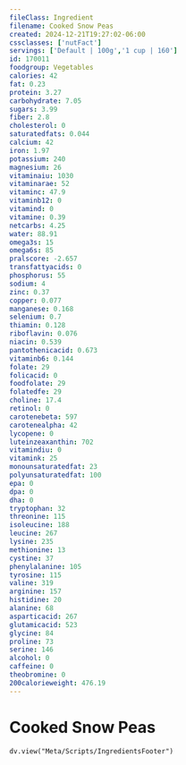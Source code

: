 ```yaml
---
fileClass: Ingredient
filename: Cooked Snow Peas
created: 2024-12-21T19:27:02-06:00
cssclasses: ['nutFact']
servings: ['Default | 100g','1 cup | 160']
id: 170011
foodgroup: Vegetables
calories: 42
fat: 0.23
protein: 3.27
carbohydrate: 7.05
sugars: 3.99
fiber: 2.8
cholesterol: 0
saturatedfats: 0.044
calcium: 42
iron: 1.97
potassium: 240
magnesium: 26
vitaminaiu: 1030
vitaminarae: 52
vitaminc: 47.9
vitaminb12: 0
vitamind: 0
vitamine: 0.39
netcarbs: 4.25
water: 88.91
omega3s: 15
omega6s: 85
pralscore: -2.657
transfattyacids: 0
phosphorus: 55
sodium: 4
zinc: 0.37
copper: 0.077
manganese: 0.168
selenium: 0.7
thiamin: 0.128
riboflavin: 0.076
niacin: 0.539
pantothenicacid: 0.673
vitaminb6: 0.144
folate: 29
folicacid: 0
foodfolate: 29
folatedfe: 29
choline: 17.4
retinol: 0
carotenebeta: 597
carotenealpha: 42
lycopene: 0
luteinzeaxanthin: 702
vitamindiu: 0
vitamink: 25
monounsaturatedfat: 23
polyunsaturatedfat: 100
epa: 0
dpa: 0
dha: 0
tryptophan: 32
threonine: 115
isoleucine: 188
leucine: 267
lysine: 235
methionine: 13
cystine: 37
phenylalanine: 105
tyrosine: 115
valine: 319
arginine: 157
histidine: 20
alanine: 68
asparticacid: 267
glutamicacid: 523
glycine: 84
proline: 73
serine: 146
alcohol: 0
caffeine: 0
theobromine: 0
200calorieweight: 476.19
---
```


# Cooked Snow Peas

```dataviewjs
dv.view("Meta/Scripts/IngredientsFooter")
```